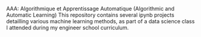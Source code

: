 AAA: Algorithmique et Apprentissage Automatique (Algorithmic and Automatic Learning)
This repository contains several ipynb projects detailling various machine learning methods, as part of a data science class I attended during my engineer school curriculum.
